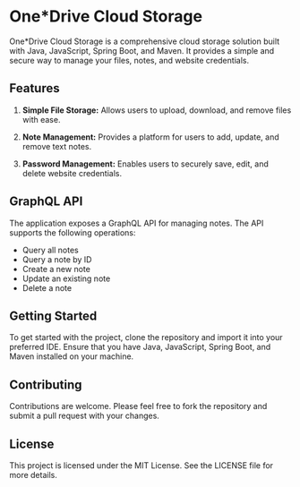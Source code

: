 # One*Drive Cloud Storage

One*Drive Cloud Storage is a comprehensive cloud storage solution built with Java, JavaScript, Spring Boot, and Maven. It provides a simple and secure way to manage your files, notes, and website credentials.

## Features

1. **Simple File Storage:** Allows users to upload, download, and remove files with ease.

2. **Note Management:** Provides a platform for users to add, update, and remove text notes.

3. **Password Management:** Enables users to securely save, edit, and delete website credentials.

## GraphQL API

The application exposes a GraphQL API for managing notes. The API supports the following operations:

- Query all notes
- Query a note by ID
- Create a new note
- Update an existing note
- Delete a note

## Getting Started

To get started with the project, clone the repository and import it into your preferred IDE. Ensure that you have Java, JavaScript, Spring Boot, and Maven installed on your machine.

## Contributing

Contributions are welcome. Please feel free to fork the repository and submit a pull request with your changes.

## License

This project is licensed under the MIT License. See the LICENSE file for more details.

